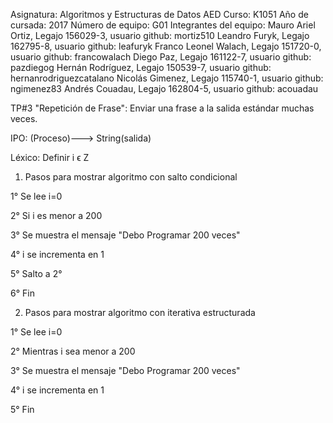 Asignatura: Algoritmos y Estructuras de Datos AED 
Curso: K1051 
Año de cursada: 2017 
Número de equipo: G01
Integrantes del equipo: 
Mauro Ariel Ortiz, Legajo 156029-3,  usuario github: mortiz510
Leandro Furyk, Legajo 162795-8, usuario github: leafuryk
Franco Leonel Walach, Legajo 151720-0, usuario github: francowalach
Diego Paz, Legajo 161122-7, usuario github: pazdiegog
Hernán Rodríguez, Legajo 150539-7, usuario github: hernanrodriguezcatalano 
Nicolás Gimenez, Legajo 115740-1, usuario github: ngimenez83 
Andrés Couadau, Legajo 162804-5, usuario github: acouadau

TP#3 "Repetición de Frase": Enviar una frase a la salida estándar muchas veces.

IPO:
(Proceso)---> String(salida)

Léxico: Definir i ϵ Z

1. Pasos para mostrar algoritmo con salto condicional

1° Se lee  i=0

2° Si i es menor a 200 

3° Se muestra el mensaje "Debo Programar 200 veces"

4° i se incrementa en 1

5° Salto a 2°

6° Fin

2. Pasos para mostrar algoritmo con iterativa estructurada

1° Se lee  i=0

2° Mientras i sea menor a 200

3° Se muestra el mensaje "Debo Programar 200 veces"

4° i se incrementa en 1

5° Fin
